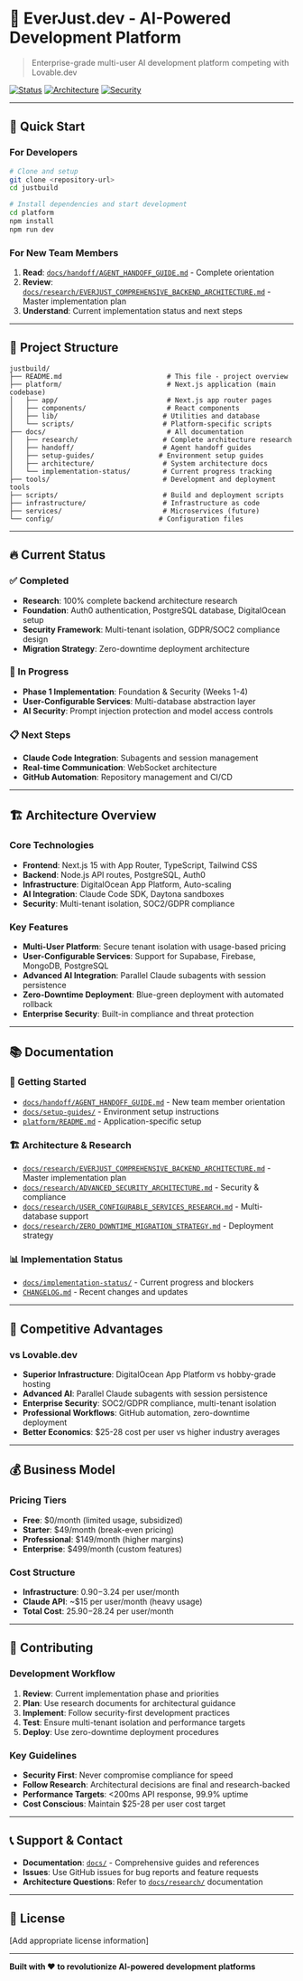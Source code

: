 # 🚀 **EverJust.dev - AI-Powered Development Platform**

> Enterprise-grade multi-user AI development platform competing with Lovable.dev

[![Status](https://img.shields.io/badge/Status-Development-yellow)](docs/implementation-status/)
[![Architecture](https://img.shields.io/badge/Architecture-Complete-green)](docs/research/)
[![Security](https://img.shields.io/badge/Security-SOC2%2FGDPR-blue)](docs/research/ADVANCED_SECURITY_ARCHITECTURE.md)

---

## 🎯 **Quick Start**

### **For Developers**
```bash
# Clone and setup
git clone <repository-url>
cd justbuild

# Install dependencies and start development
cd platform
npm install
npm run dev
```

### **For New Team Members**
1. **Read**: [`docs/handoff/AGENT_HANDOFF_GUIDE.md`](docs/handoff/AGENT_HANDOFF_GUIDE.md) - Complete orientation
2. **Review**: [`docs/research/EVERJUST_COMPREHENSIVE_BACKEND_ARCHITECTURE.md`](docs/research/EVERJUST_COMPREHENSIVE_BACKEND_ARCHITECTURE.md) - Master implementation plan
3. **Understand**: Current implementation status and next steps

---

## 📁 **Project Structure**

```
justbuild/
├── README.md                          # This file - project overview
├── platform/                          # Next.js application (main codebase)
│   ├── app/                           # Next.js app router pages
│   ├── components/                    # React components
│   ├── lib/                          # Utilities and database
│   └── scripts/                      # Platform-specific scripts
├── docs/                              # All documentation
│   ├── research/                     # Complete architecture research
│   ├── handoff/                      # Agent handoff guides
│   ├── setup-guides/                # Environment setup guides
│   ├── architecture/                 # System architecture docs
│   └── implementation-status/        # Current progress tracking
├── tools/                            # Development and deployment tools
├── scripts/                          # Build and deployment scripts
├── infrastructure/                   # Infrastructure as code
├── services/                         # Microservices (future)
└── config/                          # Configuration files
```

---

## 🔥 **Current Status**

### **✅ Completed**
- **Research**: 100% complete backend architecture research
- **Foundation**: Auth0 authentication, PostgreSQL database, DigitalOcean setup
- **Security Framework**: Multi-tenant isolation, GDPR/SOC2 compliance design
- **Migration Strategy**: Zero-downtime deployment architecture

### **🚧 In Progress** 
- **Phase 1 Implementation**: Foundation & Security (Weeks 1-4)
- **User-Configurable Services**: Multi-database abstraction layer
- **AI Security**: Prompt injection protection and model access controls

### **📋 Next Steps**
- **Claude Code Integration**: Subagents and session management
- **Real-time Communication**: WebSocket architecture
- **GitHub Automation**: Repository management and CI/CD

---

## 🏗️ **Architecture Overview**

### **Core Technologies**
- **Frontend**: Next.js 15 with App Router, TypeScript, Tailwind CSS
- **Backend**: Node.js API routes, PostgreSQL, Auth0
- **Infrastructure**: DigitalOcean App Platform, Auto-scaling
- **AI Integration**: Claude Code SDK, Daytona sandboxes
- **Security**: Multi-tenant isolation, SOC2/GDPR compliance

### **Key Features**
- **Multi-User Platform**: Secure tenant isolation with usage-based pricing
- **User-Configurable Services**: Support for Supabase, Firebase, MongoDB, PostgreSQL
- **Advanced AI Integration**: Parallel Claude subagents with session persistence
- **Zero-Downtime Deployment**: Blue-green deployment with automated rollback
- **Enterprise Security**: Built-in compliance and threat protection

---

## 📚 **Documentation**

### **🚀 Getting Started**
- [`docs/handoff/AGENT_HANDOFF_GUIDE.md`](docs/handoff/AGENT_HANDOFF_GUIDE.md) - New team member orientation
- [`docs/setup-guides/`](docs/setup-guides/) - Environment setup instructions
- [`platform/README.md`](platform/README.md) - Application-specific setup

### **🏗️ Architecture & Research**
- [`docs/research/EVERJUST_COMPREHENSIVE_BACKEND_ARCHITECTURE.md`](docs/research/EVERJUST_COMPREHENSIVE_BACKEND_ARCHITECTURE.md) - Master implementation plan
- [`docs/research/ADVANCED_SECURITY_ARCHITECTURE.md`](docs/research/ADVANCED_SECURITY_ARCHITECTURE.md) - Security & compliance
- [`docs/research/USER_CONFIGURABLE_SERVICES_RESEARCH.md`](docs/research/USER_CONFIGURABLE_SERVICES_RESEARCH.md) - Multi-database support
- [`docs/research/ZERO_DOWNTIME_MIGRATION_STRATEGY.md`](docs/research/ZERO_DOWNTIME_MIGRATION_STRATEGY.md) - Deployment strategy

### **📊 Implementation Status**
- [`docs/implementation-status/`](docs/implementation-status/) - Current progress and blockers
- [`CHANGELOG.md`](CHANGELOG.md) - Recent changes and updates

---

## 🎯 **Competitive Advantages**

### **vs Lovable.dev**
- **Superior Infrastructure**: DigitalOcean App Platform vs hobby-grade hosting
- **Advanced AI**: Parallel Claude subagents with session persistence
- **Enterprise Security**: SOC2/GDPR compliance, multi-tenant isolation
- **Professional Workflows**: GitHub automation, zero-downtime deployment
- **Better Economics**: $25-28 cost per user vs higher industry averages

---

## 💰 **Business Model**

### **Pricing Tiers**
- **Free**: $0/month (limited usage, subsidized)
- **Starter**: $49/month (break-even pricing)
- **Professional**: $149/month (higher margins)
- **Enterprise**: $499/month (custom features)

### **Cost Structure**
- **Infrastructure**: $0.90-$3.24 per user/month
- **Claude API**: ~$15 per user/month (heavy usage)
- **Total Cost**: $25.90-$28.24 per user/month

---

## 🤝 **Contributing**

### **Development Workflow**
1. **Review**: Current implementation phase and priorities
2. **Plan**: Use research documents for architectural guidance
3. **Implement**: Follow security-first development practices
4. **Test**: Ensure multi-tenant isolation and performance targets
5. **Deploy**: Use zero-downtime deployment procedures

### **Key Guidelines**
- **Security First**: Never compromise compliance for speed
- **Follow Research**: Architectural decisions are final and research-backed
- **Performance Targets**: <200ms API response, 99.9% uptime
- **Cost Conscious**: Maintain $25-28 per user cost target

---

## 📞 **Support & Contact**

- **Documentation**: [`docs/`](docs/) - Comprehensive guides and references
- **Issues**: Use GitHub issues for bug reports and feature requests
- **Architecture Questions**: Refer to [`docs/research/`](docs/research/) documentation

---

## 📄 **License**

[Add appropriate license information]

---

**Built with ❤️ to revolutionize AI-powered development platforms**
